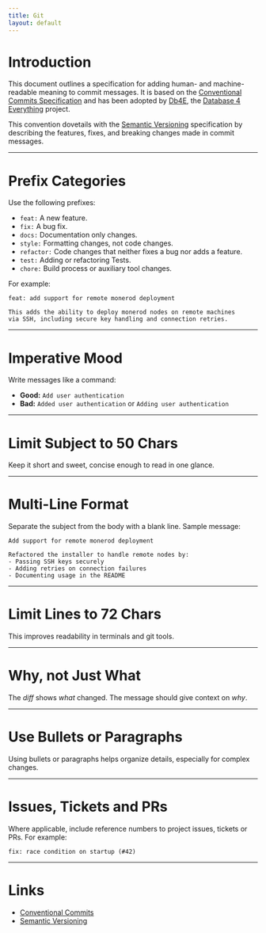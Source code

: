 ```yaml
---
title: Git
layout: default
---
```


# Introduction

This document outlines a specification for adding human- and machine-readable meaning to commit messages. It is based on the [Conventional Commits Specification](https://www.conventionalcommits.org/) and has been adopted by [Db4E](https://github.com/NadimGhaznavi/Db4E), the [Database 4 Everything](https://db4e.osoyalce.com/) project.

This convention dovetails with the [Semantic Versioning](http://semver.org/) specification by describing the features, fixes, and breaking changes made in commit messages.

---

# Prefix Categories

Use the following prefixes:

- `feat:` A new feature.
- `fix:` A bug fix.
- `docs:` Documentation only changes.
- `style:` Formatting changes, not code changes.
- `refactor:` Code changes that neither fixes a bug nor adds a feature.
- `test:` Adding or refactoring Tests.
- `chore:` Build process or auxiliary tool changes.

For example:

```
feat: add support for remote monerod deployment

This adds the ability to deploy monerod nodes on remote machines
via SSH, including secure key handling and connection retries.
```

---

# Imperative Mood

Write messages like a command:

* **Good:** `Add user authentication`
* **Bad:** `Added user authentication` or `Adding user authentication`

---

# Limit Subject to 50 Chars

Keep it short and sweet, concise enough to read in one glance.

---

# Multi-Line Format

Separate the subject from the body with a blank line. Sample message:

```
Add support for remote monerod deployment

Refactored the installer to handle remote nodes by:
- Passing SSH keys securely
- Adding retries on connection failures
- Documenting usage in the README
```

---

# Limit Lines to 72 Chars

This improves readability in terminals and git tools.

---

# Why, not Just What

The *diff* shows *what* changed. The message should give context on *why*.

---

# Use Bullets or Paragraphs

Using bullets or paragraphs helps organize details, especially for complex changes.

---

# Issues, Tickets and PRs

Where applicable, include reference numbers to project issues, tickets or PRs. For example:

```
fix: race condition on startup (#42)
```

---

# Links 

* [Conventional Commits](https://www.conventionalcommits.org/)
* [Semantic Versioning](https://semver.org/)